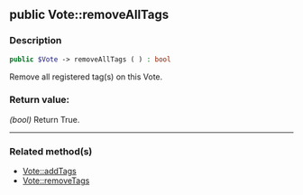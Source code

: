 ## public Vote::removeAllTags

### Description    

```php
public $Vote -> removeAllTags ( ) : bool
```

Remove all registered tag(s) on this Vote.
    

### Return value:   

*(bool)* Return True.


---------------------------------------

### Related method(s)      

* [Vote::addTags](../Vote%20Class/public%20Vote--addTags.md)    
* [Vote::removeTags](../Vote%20Class/public%20Vote--removeTags.md)    
